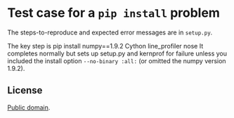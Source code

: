 # Test case for a `pip install` problem

The steps-to-reproduce and expected error messages are in `setup.py`.

The key step is
    pip install numpy==1.9.2 Cython line_profiler nose
It completes normally but sets up setup.py and kernprof for failure unless you included the install option `--no-binary :all:` (or omitted the numpy version 1.9.2).


## License

[Public domain](https://github.com/1fish2/pyenv_test/blob/master/LICENSE.md).

